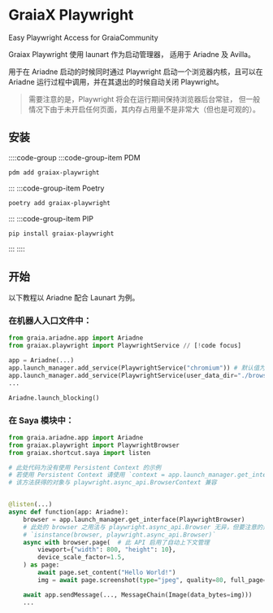 # GraiaX Playwright

Easy Playwright Access for GraiaCommunity

<project-info
    name="graiax-playwright"
    license="MIT"
    version="v0.2.1"
    author="BlueGlassBlock、Red_lnn、I Love Study"
    repoUser="GraiaCommunity"
    repoName="graiax-playwright"
/>

Graiax Playwright 使用 launart 作为启动管理器， 适用于 Ariadne 及 Avilla。

用于在 Ariadne 启动的时候同时通过 Playwright 启动一个浏览器内核，且可以在
Ariadne 运行过程中调用，并在其退出的时候自动关闭 Playwright。

> 需要注意的是，Playwright 将会在运行期间保持浏览器后台常驻，
> 但一般情况下由于未开启任何页面，其内存占用量不是非常大（但也是可观的）。

## 安装

::::code-group
:::code-group-item PDM

```bash
pdm add graiax-playwright
```

:::
:::code-group-item Poetry

```bash
poetry add graiax-playwright
```

:::
:::code-group-item PIP

```bash
pip install graiax-playwright
```

:::
::::

## 开始

以下教程以 Ariadne 配合 Launart 为例。

### 在机器人入口文件中：

```python
from graia.ariadne.app import Ariadne
from graiax.playwright import PlaywrightService // [!code focus]

app = Ariadne(...)
app.launch_manager.add_service(PlaywrightService("chromium")) # 默认值为 chromium // [!code focus]
app.launch_manager.add_service(PlaywrightService(user_data_dir="./browser_data"))  # 与上一行二选一，使用 Persistent Context // [!code focus]
...

Ariadne.launch_blocking()
```

### 在 Saya 模块中：

```python
from graia.ariadne.app import Ariadne
from graiax.playwright import PlaywrightBrowser
from graiax.shortcut.saya import listen

# 此处代码为没有使用 Persistent Context 的示例
# 若使用 Persistent Context 请使用 `context = app.launch_manager.get_interface(PlaywrightContext)`
# 该方法获得的对象与 playwright.async_api.BrowserContext 兼容


@listen(...)
async def function(app: Ariadne):
    browser = app.launch_manager.get_interface(PlaywrightBrowser)
    # 此处的 browser 之用法与 playwright.async_api.Browser 无异，但要注意的是下方代码的返回值为 False。
    # `isinstance(browser, playwright.async_api.Browser)`
    async with browser.page(  # 此 API 启用了自动上下文管理
        viewport={"width": 800, "height": 10},
        device_scale_factor=1.5,
    ) as page:
        await page.set_content("Hello World!")
        img = await page.screenshot(type="jpeg", quality=80, full_page=True, scale="device")

    await app.sendMessage(..., MessageChain(Image(data_bytes=img)))
    ...
```
